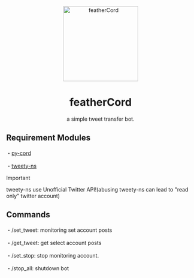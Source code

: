 <div align="center">
	<a href="https://github.com/CrossDarkrix/featherCord">
	<img width="200px" height="200px" alt="featherCord" src="https://raw.githubusercontent.com/CrossDarkrix/featherCord/main/images/feathercord.png"></a>

# featherCord
a simple tweet transfer bot.

</div>


## Requirement Modules
・[py-cord](https://github.com/Pycord-Development/pycord)

・[tweety-ns](https://github.com/mahrtayyab/tweety)

> [!IMPORTANT]
> tweety-ns use Unofficial Twitter API!(abusing tweety-ns can lead to "read only" twitter account)

## Commands
・/set_tweet: monitoring set account posts

・/get_tweet: get select account posts

・/set_stop: stop monitoring account.

・/stop_all: shutdown bot


